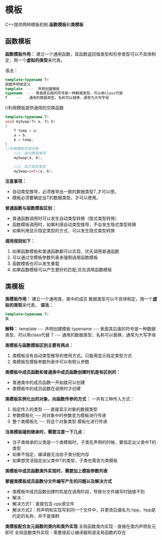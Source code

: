 # 模板
C++提供两种模板机制:**函数模板**和**类模板** 

## 函数模板
**函数模板作用：**
建立一个通用函数，其函数返回值类型和形参类型可以不具体制定，用一个**虚拟的类型**来代表。

语法：
```c++
template<typename T>
函数声明或定义
template  ---  声明创建模板
typename  --- 表面其后面的符号是一种数据类型，可以用class代替
T    ---   通用的数据类型，名称可以替换，通常为大写字母
```
//利用模板提供通用的交换函数
```c++
template<typename T>
void mySwap(T& a, T& b)
{
	T temp = a;
	a = b;
	b = temp;
}
//利用模板实现交换
	//1、自动类型推导
	mySwap(a, b);

	//2、显示指定类型
	mySwap<int>(a, b);
```

**注意事项：**
* 自动类型推导，必须推导出一致的数据类型T,才可以使。
* 模板必须要确定出T的数据类型，才可以使用。

**普通函数与函数模板区别：**
* 普通函数调用时可以发生自动类型转换（隐式类型转换）
* 函数模板调用时，如果利用自动类型推导，不会发生隐式类型转换
* 如果利用显示指定类型的方式，可以发生隐式类型转换

**调用规则如下：**
1. 如果函数模板和普通函数都可以实现，优先调用普通函数
2. 可以通过空模板参数列表来强制调用函数模板
3. 函数模板也可以发生重载
4. 如果函数模板可以产生更好的匹配,优先调用函数模板

## 类模板

**类模板作用：**
建立一个通用类，类中的成员 数据类型可以不具体制定，用一个**虚拟的类型**来代表。
**语法：** 
```c++
template<typename T>
类
```
**解释：**
template  ---  声明创建模板
typename  --- 表面其后面的符号是一种数据类型，可以用class代替
T    ---   通用的数据类型，名称可以替换，通常为大写字母

**类模板与函数模板区别主要有两点：**
1. 类模板没有自动类型推导的使用方式。只能用显示指定类型方式
2. 类模板在模板参数列表中可以有默认参数

**类模板中成员函数和普通类中成员函数创建时机是有区别的：**
* 普通类中的成员函数一开始就可以创建
* 类模板中的成员函数在调用时才创建

**类模板实例化出的对象，向函数传参的方式：**
一共有三种传入方式：
1. 指定传入的类型   --- 直接显示对象的数据类型
2. 参数模板化           --- 将对象中的参数变为模板进行传递
3. 整个类模板化       --- 将这个对象类型 模板化进行传递

**当类模板碰到继承时，需要注意一下几点：**
* 当子类继承的父类是一个类模板时，子类在声明的时候，要指定出父类中T的类型
* 如果不指定，编译器无法给子类分配内存
* 如果想灵活指定出父类中T的类型，子类也需变为类模板

**类模板中成员函数类外实现时，需要加上模板参数列表**

**掌握类模板成员函数分文件编写产生的问题以及解决方式**
* 类模板中成员函数创建时机是在调用阶段，导致分文件编写时链接不到
* 解决：
* 解决方式1：直接包含.cpp源文件
* 解决方式2：将声明和实现写到同一个文件中，并更改后缀名为.hpp，hpp是约定的名称，并不是强制

**类模板配合友元函数的类内和类外实现**
全局函数类内实现 - 直接在类内声明友元即可
全局函数类外实现 - 需要提前让编译器知道全局函数的存在
